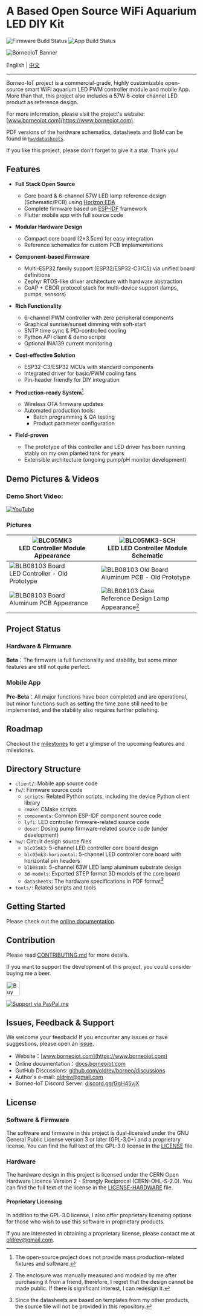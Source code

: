 # A Based Open Source WiFi Aquarium LED DIY Kit

![Firmware Build Status](https://github.com/oldrev/borneo/actions/workflows/fw-ci.yml/badge.svg)
![App Build Status](https://github.com/oldrev/borneo/actions/workflows/flutter-ci.yml/badge.svg)

![BorneoIoT Banner](assets/borneo-repo-banner.jpg)

English | [中文](README.zh.md)

---

Borneo-IoT project is a commercial-grade, highly customizable open-source smart WiFi aquarium LED PWM controller module and mobile App.
More than that, this project also includes a 57W 6-color channel LED product as reference design.


For more information, please visit the project's website: [www.borneoiot.com](https://www.borneoiot.com).

PDF versions of the hardware schematics, datasheets and BoM can be found in [`hw/datasheets`](hw/datasheets).

If you like this project, please don't forget to give it a star. Thank you!

## Features

- **Full Stack Open Source**
    - Core board & 6-channel 57W LED lamp reference design (Schematic/PCB) using [Horizon EDA](https://horizon-eda.org)
    - Complete firmware based on [ESP-IDF](https://idf.espressif.com/) framework
    - Flutter mobile app with full source code

- **Modular Hardware Design**
    - Compact core board (2×3.5cm) for easy integration
    - Reference schematics for custom PCB implementations

- **Component-based Firmware**
    - Multi-ESP32 family support (ESP32/ESP32-C3/C5) via unified board definitions
    - Zephyr RTOS-like driver architecture with hardware abstraction
    - CoAP + CBOR protocol stack for multi-device support (lamps, pumps, sensors)

- **Rich Functionality**
    - 6-channel PWM controller with zero peripheral components
    - Graphical sunrise/sunset dimming with soft-start
    - SNTP time sync & PID-controlled cooling
    - Python API client & demo scripts
    - Optional INA139 current monitoring

- **Cost-effective Solution**
    - ESP32-C3/ESP32 MCUs with standard components
    - Integrated driver for basic/PWM cooling fans
    - Pin-header friendly for DIY integration

- **Production-ready System**[^1]
    - Wireless OTA firmware updates
    - Automated production tools:
        - Batch programming & QA testing
        - Product parameter configuration

- **Field-proven**
    - The prototype of this controller and LED driver has been running stably on my own planted tank for years
    - Extensible architecture (ongoing pump/pH monitor development)

[^1]: The open-source project does not provide mass production-related fixtures and software.

## Demo Pictures & Videos

### Demo Short Video:

[![YouTube](http://i.ytimg.com/vi/Z78nOzLQvq0/hqdefault.jpg)](https://www.youtube.com/watch?v=Z78nOzLQvq0)

### Pictures

| ![BLC05MK3](assets/blc05mk3.jpg) <br/> LED Controller Module Appearance | ![BLC05MK3-SCH](assets/blc05mk3-sch.png) <br/> LED LED Controller Module Schematic |
|------------------------------------------|------------------------------------------ |
| ![BLB08103 Board](assets/blc05mk3-old-prototype.jpg) <br/> LED Controller - Old Prototype | ![BLB08103 Old Board](assets/blb08103-old-prototype.jpg) <br/> Aluminum PCB - Old Prototype |
| ![BLB08103 Board](assets/blb08103.jpg) <br/> Aluminum PCB Appearance | ![BLB08103 Case](assets/blb08103-case.jpg) <br/> Reference Design Lamp Appearance[^2] |

[^2]: The enclosure was manually measured and modeled by me after purchasing it from a friend, therefore, I regret that the design cannot be made public. If there is significant interest, I can redesign it.

## Project Status

### Hardware & Firmware

**Beta**：The firmware is full functionality and stability, but some minor features are still not quite perfect.

### Mobile App

**Pre-Beta**：All major functions have been completed and are operational, but minor functions such as setting the time zone still need to be implemented, and the stability also requires further polishing.

## Roadmap

Checkout the [milestones](https://github.com/oldrev/borneo/milestones) to get a glimpse of the upcoming features and milestones.

## Directory Structure

- `client/`: Mobile app source code
- `fw/`: Firmware source code
    - `scripts`: Related Python scripts, including the device Python client library
    - `cmake`: CMake scripts
    - `components`: Common ESP-IDF component source code
    - `lyfi`: LED controller firmware-related source code
    - `doser`: Dosing pump firmware-related source code (under development)
- `hw/`: Circuit design source files
    - `blc05mk3`: 5-channel LED controller core board design
    - `blc05mk3-horizontal`: 5-channel LED controller core board with horizontal pin headers
    - `blb08103`: 5-channel 63W LED lamp aluminum substrate design
    - `3d-models`: Exported STEP format 3D models of the core board
    - `datasheets`: The hardware specifications in PDF format[^3]
- `tools/`: Related scripts and tools

[^3]: Since the datasheets are based on templates from my other products, the source file will not be provided in this repository.

## Getting Started

Please check out the [online documentation](https://docs.borneoiot.com/getting-started).

## Contribution

Please read [CONTRIBUTING.md](.github/CONTRIBUTING.md) for more details.

If you want to support the development of this project, you could consider buying me a beer.

<a href='https://ko-fi.com/O5O2U4W4E' target='_blank'><img height='36' style='border:0px;height:36px;' src='https://storage.ko-fi.com/cdn/kofi3.png?v=3' border='0' alt='Buy Me a Coffee at ko-fi.com' /></a>

[![Support via PayPal.me](assets/paypal_button.svg)](https://www.paypal.me/oldrev)

## Issues, Feedback & Support

We welcome your feedback! If you encounter any issues or have suggestions, please open an [issue](https://github.com/oldrev/borneo/issues).

- Website：[www.borneoiot.com](https://www.borneoiot.com)
- Online documentation：[docs.borneoiot.com](https://docs.borneoiot.com)
- GutHub Discussions: [github.com/oldrev/borneo/discussions](https://github.com/oldrev/borneo/discussions)
- Author's e-mail: [oldrev@gmail.com](mailto:oldrev@gmail.com)
- Borneo-IoT Discord Server: [discord.gg/GgH45vjX](https://discord.gg/GgH45vjX)

## License

### Software & Firmware

The software and firmware in this project is dual-licensed under the GNU General Public License version 3 or later (GPL-3.0+) and a proprietary license. You can find the full text of the GPL-3.0 license in the [LICENSE](LICENSE) file.

### Hardware

The hardware design in this project is licensed under the CERN Open Hardware Licence Version 2 - Strongly Reciprocal (CERN-OHL-S-2.0). You can find the full text of the license in the [LICENSE-HARDWARE](LICENSE-HARDWARE) file.

#### Proprietary Licensing

In addition to the GPL-3.0 license, I also offer proprietary licensing options for those who wish to use this software in proprietary products.

If you are interested in obtaining a proprietary license, please contact me at [oldrev@gmail.com](mailto:oldrev@gmail.com).

